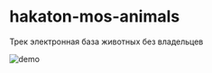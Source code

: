 # hakaton-mos-animals
Трек электронная база животных без владельцев

![demo](https://github.com/The-best-proggers-of-the-Hello-world/mos-pets-2020/tree/master/assets/Screenshot_4.png)
